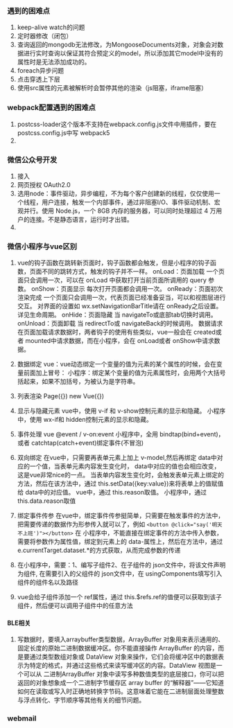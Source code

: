 ### 遇到的困难点
1. keep-alive watch的问题
2. 定时器修改（闭包）
3. 查询返回的mongodb无法修改，为MongooseDocuments对象，对象会对数据进行实时查询以保证其符合预定义的model，所以添加其它model中没有的属性时是无法添加成功的。
4. foreach异步问题
5. 点击穿透上下层
6. 使用src属性的元素被解析时会暂停其他的渲染（js阻塞，iframe阻塞）

### webpack配置遇到的困难点
1. postcss-loader这个版本不支持在webpack.config.js文件中用插件，要在postcss.config.js中写  webpack5
2. 

### 微信公众号开发
1. 接入
2. 网页授权 OAuth2.0
3. 选用node：事件驱动，异步编程，不为每个客户创建新的线程，仅仅使用一个线程，用户连接，触发一个内部事件，通过非阻塞I/O、事件驱动机制、宏观并行。使用 Node.js，一个 8GB 内存的服务器，可以同时处理超过 4 万用户的连接。不是静态语言，运行时才出错。
4. 

### 微信小程序与vue区别
1. vue的钩子函数在跳转新页面时，钩子函数都会触发，但是小程序的钩子函数，页面不同的跳转方式，触发的钩子并不一样。
onLoad：页面加载
一个页面只会调用一次，可以在 onLoad 中获取打开当前页面所调用的 query 参数。
onShow：页面显示  每次打开页面都会调用一次。
onReady：页面初次渲染完成
一个页面只会调用一次，代表页面已经准备妥当，可以和视图层进行交互。
对界面的设置如 wx.setNavigationBarTitle请在 onReady之后设置。详见生命周期。
onHide：页面隐藏
当 navigateTo或底部tab切换时调用。
onUnload：页面卸载
当 redirectTo或 navigateBack的时候调用。
数据请求
在页面加载请求数据时，两者钩子的使用有些类似，vue一般会在 created或者 mounted中请求数据，而在小程序，会在 onLoad或者 onShow中请求数据。

2. 数据绑定
vue：vue动态绑定一个变量的值为元素的某个属性的时候，会在变量前面加上冒号：
小程序：绑定某个变量的值为元素属性时，会用两个大括号括起来，如果不加括号，为被认为是字符串。

3. 列表渲染
Page({})  new Vue({})

4. 显示与隐藏元素
vue中，使用 v-if 和 v-show控制元素的显示和隐藏。
小程序中，使用 wx-if和 hidden控制元素的显示和隐藏。
5. 事件处理
vue @event   / v-on:event
小程序中，全用 bindtap(bind+event)，或者 catchtap(catch+event)绑定事件(不冒泡)
6. 双向绑定
在vue中，只需要再表单元素上加上 v-model,然后再绑定 data中对应的一个值，当表单元素内容发生变化时， data中对应的值也会相应改变，这是vue非常nice的一点。
当表单内容发生变化时，会触发表单元素上绑定的方法，然后在该方法中，通过 this.setData({key:value})来将表单上的值赋值给 data中的对应值。
vue中，通过 this.reason取值。
小程序中，通过 this.data.reason取值
7. 绑定事件传参
在vue中，绑定事件传参挺简单，只需要在触发事件的方法中，把需要传递的数据作为形参传入就可以了，例如
`<button @click="say('明天不上班')"></button>`
在 小程序中，不能直接在绑定事件的方法中传入参数，需要将参数作为属性值，绑定到元素上的 data-属性上，然后在方法中，通过 e.currentTarget.dataset.*的方式获取，从而完成参数的传递
8. 在小程序中，需要：1、编写子组件2、在子组件的 json文件中，将该文件声明为组件,
在需要引入的父组件的 json文件中，在 usingComponents填写引入组件的组件名以及路径
9. vue会给子组件添加一个 ref属性，通过 this.$refs.ref的值便可以获取到该子组件，然后便可以调用子组件中的任意方法

#### BLE相关
1. 写数据时，要填入arraybuffer类型数据，ArrayBuffer 对象用来表示通用的、固定长度的原始二进制数据缓冲区。你不能直接操作 ArrayBuffer 的内容，而是要通过类型数组对象或 DataView 对象来操作，它们会将缓冲区中的数据表示为特定的格式，并通过这些格式来读写缓冲区的内容。DataView 视图是一个可以从 二进制ArrayBuffer 对象中读写多种数值类型的底层接口，你可以把返回的对象想象成一个二进制字节缓存区 array buffer 的“解释器”——它知道如何在读取或写入时正确地转换字节码。这意味着它能在二进制层面处理整数与浮点转化、字节顺序等其他有关的细节问题。

### webmail
